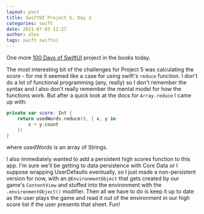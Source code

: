 ```yaml
---
layout: post
title: SwiftUI Project 5, Day 3
categories: swift
date: 2021-07-03 12:27
author: alex
tags: swift swiftui
---
```


One more [100 Days of SwiftUI](https://www.hackingwithswift.com/100/swiftui) project in the books today.

The most interesting bit of the challenges for Project 5 was calculating the score - for me it seemed like a case for using swift's `reduce` function. I don't do a lot of functional programming (any, really) so I don't remember the syntax and I also don't really remember the mental model for how the functions work. But after a quick look at the docs for `Array.reduce` I came up with:

```swift
private var score: Int {
    return usedWords.reduce(0, { x, y in
        x + y.count
    })
}
```

where usedWords is an array of Strings.

I also immediately wanted to add a persistent high scores function to this app. I'm sure we'll be getting to data persistence with Core Data or I suppose wrapping UserDefaults eventually, so I just made a non-persistent version for now, with an `@EnvironmentObject` that gets created by our game's `ContentView` and stuffed into the environment with the `.environmentObject()` modifier. Then all we have to do is keep it up to date as the user plays the game and read it out of the environment in our high score list if the user presents that sheet. Fun!

